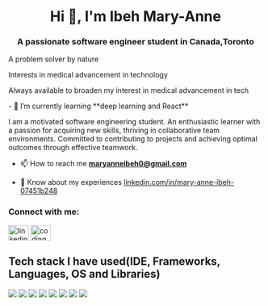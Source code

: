 <h1 align="center">Hi 👋, I'm Ibeh Mary-Anne</h1>
<h3 align="center">A passionate software engineer student in Canada,Toronto </h3>
<p>A problem solver by nature </p>
<p>Interests in medical advancement in technology</p>
<p> Always available to broaden my interest in medical advancement in tech </p>
- 🌱 I’m currently learning **deep learning and React**

I am a motivated software engineering student. An enthusiastic learner with a passion for acquiring new skills, thriving in collaborative team environments. Committed to contributing to projects and achieving optimal outcomes through effective teamwork.

- 📫 How to reach me **maryanneibeh0@gmail.com**

- 📄 Know about my experiences [linkedin.com/in/mary-anne-ibeh-07451b248](https://www.linkedin.com/in/mary-anne-ibeh)



<h3 align="left">Connect with me:</h3>
<p align="left">
<a href="https://www.linkedin.com/in/mary-anne-ibeh" target="blank"><img align="center" src="https://raw.githubusercontent.com/rahuldkjain/github-profile-readme-generator/master/src/images/icons/Social/linked-in-alt.svg" alt="linkedin.com/in/mary-anne-ibeh-07451b248" height="30" width="40" /></a>
<a href="https://stackoverflow.com/users/codingwanne" target="blank"><img align="center" src="https://raw.githubusercontent.com/rahuldkjain/github-profile-readme-generator/master/src/images/icons/Social/stack-overflow.svg" alt="codingwanne" height="30" width="40" /></a>
</p>

## Tech stack I have used(IDE, Frameworks, Languages, OS and Libraries)
<img src="https://img.shields.io/badge/Python-3776AB?style=for-the-badge&logo=python&logoColor=white">
<img src="https://img.shields.io/badge/HTML5-E34F26?style=for-the-badge&logo=html5&logoColor=white">
<img src="https://img.shields.io/badge/CSS3-1572B6?style=for-the-badge&logo=css3&logoColor=white">
<img src="https://img.shields.io/badge/JavaScript-323330?style=for-the-badge&logo=javascript&logoColor=F7DF1E">
<img src="https://img.shields.io/badge/C-00599C?style=for-the-badge&logo=c&logoColor=white">
<img src="https://img.shields.io/badge/C%2B%2B-00599C?style=for-the-badge&logo=c%2B%2B&logoColor=white">
<img src="https://img.shields.io/badge/Jupyter-F37626.svg?&style=for-the-badge&logo=Jupyter&logoColor=white">
<img src="https://img.shields.io/badge/MySQL-005C84?style=for-the-badge&logo=mysql&logoColor=white">



